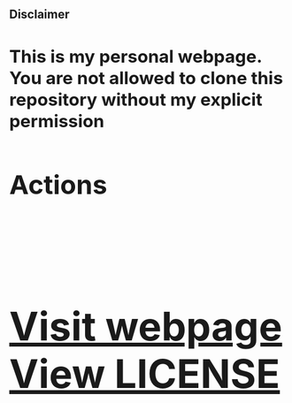 <b><h2>Disclaimer<h2/><b/> 
This is my personal webpage.<br>You are not allowed to clone this repository without my explicit permission

<b><h2>Actions<h2/><b/>
<br>[Visit webpage](https://andronikos.dev)
<br>[View LICENSE](https://github.com/AndronikosGl/MyPwp/blob/main/LICENSE)
